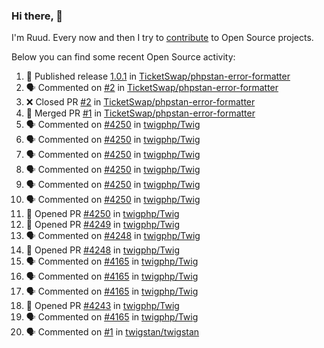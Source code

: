 ### Hi there, 👋

I'm Ruud. Every now and then I try to [contribute](https://github.com/pulls?q=+is%3Apr+author%3Aruudk+archived%3Afalse+is%3Apublic+) to Open Source projects.

Below you can find some recent Open Source activity:

<!--START_SECTION:activity-->
1. 🚀 Published release [1.0.1](https://github.com/TicketSwap/phpstan-error-formatter/releases/tag/1.0.1) in [TicketSwap/phpstan-error-formatter](https://github.com/TicketSwap/phpstan-error-formatter)
2. 🗣 Commented on [#2](https://github.com/TicketSwap/phpstan-error-formatter/pull/2#issuecomment-2317657965) in [TicketSwap/phpstan-error-formatter](https://github.com/TicketSwap/phpstan-error-formatter)
3. ❌ Closed PR [#2](https://github.com/TicketSwap/phpstan-error-formatter/pull/2) in [TicketSwap/phpstan-error-formatter](https://github.com/TicketSwap/phpstan-error-formatter)
4. 🎉 Merged PR [#1](https://github.com/TicketSwap/phpstan-error-formatter/pull/1) in [TicketSwap/phpstan-error-formatter](https://github.com/TicketSwap/phpstan-error-formatter)
5. 🗣 Commented on [#4250](https://github.com/twigphp/Twig/pull/4250#issuecomment-2316976385) in [twigphp/Twig](https://github.com/twigphp/Twig)
6. 🗣 Commented on [#4250](https://github.com/twigphp/Twig/pull/4250#issuecomment-2316815594) in [twigphp/Twig](https://github.com/twigphp/Twig)
7. 🗣 Commented on [#4250](https://github.com/twigphp/Twig/pull/4250#issuecomment-2315895037) in [twigphp/Twig](https://github.com/twigphp/Twig)
8. 🗣 Commented on [#4250](https://github.com/twigphp/Twig/pull/4250#issuecomment-2315466286) in [twigphp/Twig](https://github.com/twigphp/Twig)
9. 🗣 Commented on [#4250](https://github.com/twigphp/Twig/pull/4250#issuecomment-2315421754) in [twigphp/Twig](https://github.com/twigphp/Twig)
10. 🗣 Commented on [#4250](https://github.com/twigphp/Twig/pull/4250#issuecomment-2315372393) in [twigphp/Twig](https://github.com/twigphp/Twig)
11. 💪 Opened PR [#4250](https://github.com/twigphp/Twig/pull/4250) in [twigphp/Twig](https://github.com/twigphp/Twig)
12. 💪 Opened PR [#4249](https://github.com/twigphp/Twig/pull/4249) in [twigphp/Twig](https://github.com/twigphp/Twig)
13. 🗣 Commented on [#4248](https://github.com/twigphp/Twig/pull/4248#issuecomment-2315257101) in [twigphp/Twig](https://github.com/twigphp/Twig)
14. 💪 Opened PR [#4248](https://github.com/twigphp/Twig/pull/4248) in [twigphp/Twig](https://github.com/twigphp/Twig)
15. 🗣 Commented on [#4165](https://github.com/twigphp/Twig/issues/4165#issuecomment-2314866494) in [twigphp/Twig](https://github.com/twigphp/Twig)
16. 🗣 Commented on [#4165](https://github.com/twigphp/Twig/issues/4165#issuecomment-2314835776) in [twigphp/Twig](https://github.com/twigphp/Twig)
17. 🗣 Commented on [#4165](https://github.com/twigphp/Twig/issues/4165#issuecomment-2314817038) in [twigphp/Twig](https://github.com/twigphp/Twig)
18. 💪 Opened PR [#4243](https://github.com/twigphp/Twig/pull/4243) in [twigphp/Twig](https://github.com/twigphp/Twig)
19. 🗣 Commented on [#4165](https://github.com/twigphp/Twig/issues/4165#issuecomment-2313310532) in [twigphp/Twig](https://github.com/twigphp/Twig)
20. 🗣 Commented on [#1](https://github.com/twigstan/twigstan/issues/1#issuecomment-2312868821) in [twigstan/twigstan](https://github.com/twigstan/twigstan)
<!--END_SECTION:activity-->

